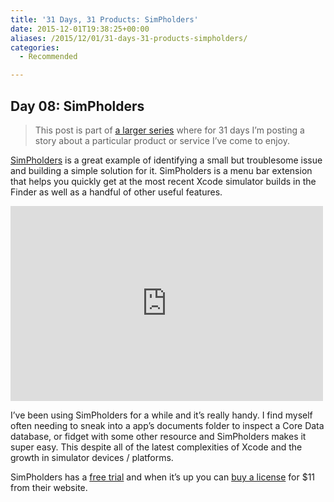 ```yaml
---
title: '31 Days, 31 Products: SimPholders'
date: 2015-12-01T19:38:25+00:00
aliases: /2015/12/01/31-days-31-products-simpholders/
categories:
  - Recommended

---
```

## Day 08: SimPholders

> This post is part of [a larger series][1] where for 31 days I&#8217;m posting a story about a particular product or service I&#8217;ve come to enjoy.

[SimPholders][2] is a great example of identifying a small but troublesome issue and building a simple solution for it. SimPholders is a menu bar extension that helps you quickly get at the most recent Xcode simulator builds in the Finder as well as a handful of other useful features.

<iframe src="https://player.vimeo.com/video/144203533" width="500" height="312" frameborder="0" webkitallowfullscreen mozallowfullscreen allowfullscreen></iframe>

I&#8217;ve been using SimPholders for a while and it&#8217;s really handy. I find myself often needing to sneak into a app&#8217;s documents folder to inspect a Core Data database, or fidget with some other resource and SimPholders makes it super easy. This despite all of the latest complexities of Xcode and the growth in simulator devices / platforms.

SimPholders has a [free trial][3] and when it&#8217;s up you can [buy a license][4] for $11 from their website.

 [1]: http://mikezornek.com/2015/11/24/31-days-31-products-launch-post/
 [2]: https://simpholders.com
 [3]: https://simpholders.com/site/assets/files/1115/simpholders_2_1.dmg
 [4]: https://simpholders.com/
